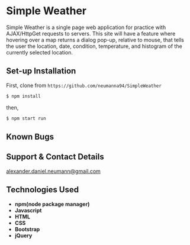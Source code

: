 # Simple Weather
Simple Weather is a single page web application for practice with AJAX/HttpGet requests to servers.
This site will have a feature where hovering over a map returns a dialog pop-up, relative to mouse, that tells the user the location, date, condition, temperature, and histogram of the currently selected location.

## Set-up Installation

First, clone from `https://github.com/neumanna94/SimpleWeather`

```sh
$ npm install
```
then,
```sh
$ npm start run
```
## Known Bugs
## Support & Contact Details
alexander.daniel.neumann@gmail.com
## Technologies Used
* **npm(node package manager)**
* **Javascript**
* **HTML**
* **CSS**
* **Bootstrap**
* **jQuery**
